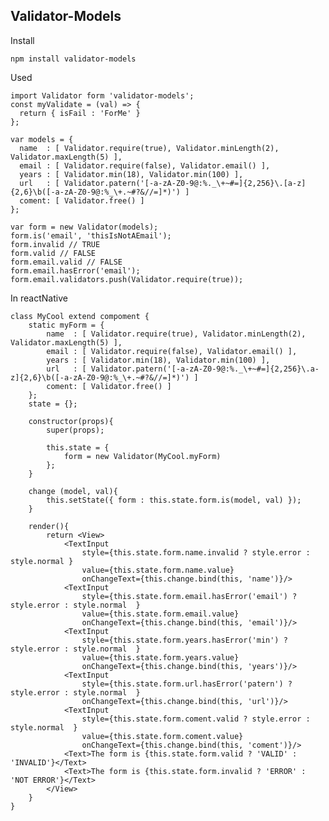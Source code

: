 ## Validator-Models

Install

	npm install validator-models

Used

	import Validator form 'validator-models';
	const myValidate = (val) => {
	  return { isFail : 'ForMe' }
	};

	var models = {
	  name  : [ Validator.require(true), Validator.minLength(2), Validator.maxLength(5) ],
	  email : [ Validator.require(false), Validator.email() ],
	  years : [ Validator.min(18), Validator.min(100) ],
	  url   : [ Validator.patern('[-a-zA-Z0-9@:%._\+~#=]{2,256}\.[a-z]{2,6}\b([-a-zA-Z0-9@:%_\+.~#?&//=]*)') ]
	  coment: [ Validator.free() ]
	};
	
	var form = new Validator(models);
	form.is('email', 'thisIsNotAEmail');
	form.invalid // TRUE
	form.valid // FALSE
	form.email.valid // FALSE
	form.email.hasError('email');
	form.email.validators.push(Validator.require(true));


In reactNative

	class MyCool extend compoment {
		static myForm = {
			name  : [ Validator.require(true), Validator.minLength(2), Validator.maxLength(5) ],
			email : [ Validator.require(false), Validator.email() ],
			years : [ Validator.min(18), Validator.min(100) ],
			url   : [ Validator.patern('[-a-zA-Z0-9@:%._\+~#=]{2,256}\.a-z]{2,6}\b([-a-zA-Z0-9@:%_\+.~#?&//=]*)') ]
			coment: [ Validator.free() ]
		};
		state = {};

		constructor(props){
			super(props);

			this.state = {
				form = new Validator(MyCool.myForm)
			};
		}

		change (model, val){
			this.setState({ form : this.state.form.is(model, val) });
		}

		render(){
			return <View>
				<TextInput
					style={this.state.form.name.invalid ? style.error : style.normal }
					value={this.state.form.name.value}
					onChangeText={this.change.bind(this, 'name')}/>
				<TextInput
					style={this.state.form.email.hasError('email') ? style.error : style.normal  }
					value={this.state.form.email.value}
					onChangeText={this.change.bind(this, 'email')}/>
				<TextInput
					style={this.state.form.years.hasError('min') ? style.error : style.normal  }
					value={this.state.form.years.value}
					onChangeText={this.change.bind(this, 'years')}/>
				<TextInput
					style={this.state.form.url.hasError('patern') ? style.error : style.normal  }
					onChangeText={this.change.bind(this, 'url')}/>
				<TextInput
					style={this.state.form.coment.valid ? style.error : style.normal  }
					value={this.state.form.coment.value}
					onChangeText={this.change.bind(this, 'coment')}/>
				<Text>The form is {this.state.form.valid ? 'VALID' : 'INVALID'}</Text>
				<Text>The form is {this.state.form.invalid ? 'ERROR' : 'NOT ERROR'}</Text>
			</View>
		}
	}
